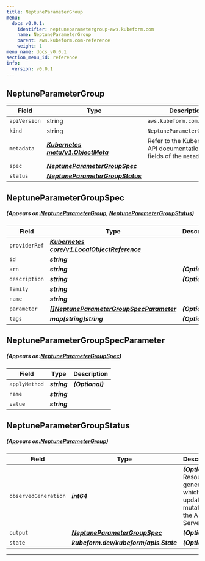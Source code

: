 ```yaml
---
title: NeptuneParameterGroup
menu:
  docs_v0.0.1:
    identifier: neptuneparametergroup-aws.kubeform.com
    name: NeptuneParameterGroup
    parent: aws.kubeform.com-reference
    weight: 1
menu_name: docs_v0.0.1
section_menu_id: reference
info:
  version: v0.0.1
---
```


## NeptuneParameterGroup
| Field | Type | Description |
| ------ | ----- | ----------- |
| `apiVersion` | string | `aws.kubeform.com/v1alpha1` |
|    `kind` | string | `NeptuneParameterGroup` |
| `metadata` | ***[Kubernetes meta/v1.ObjectMeta](https://kubernetes.io/docs/reference/generated/kubernetes-api/v1.13/#objectmeta-v1-meta)***|Refer to the Kubernetes API documentation for the fields of the `metadata` field.|
| `spec` | ***[NeptuneParameterGroupSpec](#NeptuneParameterGroupSpec)***||
| `status` | ***[NeptuneParameterGroupStatus](#NeptuneParameterGroupStatus)***||
## NeptuneParameterGroupSpec
##### (Appears on:[NeptuneParameterGroup](#NeptuneParameterGroup), [NeptuneParameterGroupStatus](#NeptuneParameterGroupStatus))
| Field | Type | Description |
| ------ | ----- | ----------- |
| `providerRef` | ***[Kubernetes core/v1.LocalObjectReference](https://kubernetes.io/docs/reference/generated/kubernetes-api/v1.13/#localobjectreference-v1-core)***||
| `id` | ***string***||
| `arn` | ***string***| ***(Optional)*** |
| `description` | ***string***| ***(Optional)*** |
| `family` | ***string***||
| `name` | ***string***||
| `parameter` | ***[[]NeptuneParameterGroupSpecParameter](#NeptuneParameterGroupSpecParameter)***| ***(Optional)*** |
| `tags` | ***map[string]string***| ***(Optional)*** |
## NeptuneParameterGroupSpecParameter
##### (Appears on:[NeptuneParameterGroupSpec](#NeptuneParameterGroupSpec))
| Field | Type | Description |
| ------ | ----- | ----------- |
| `applyMethod` | ***string***| ***(Optional)*** |
| `name` | ***string***||
| `value` | ***string***||
## NeptuneParameterGroupStatus
##### (Appears on:[NeptuneParameterGroup](#NeptuneParameterGroup))
| Field | Type | Description |
| ------ | ----- | ----------- |
| `observedGeneration` | ***int64***| ***(Optional)*** Resource generation, which is updated on mutation by the API Server.|
| `output` | ***[NeptuneParameterGroupSpec](#NeptuneParameterGroupSpec)***| ***(Optional)*** |
| `state` | ***kubeform.dev/kubeform/apis.State***| ***(Optional)*** |
---
